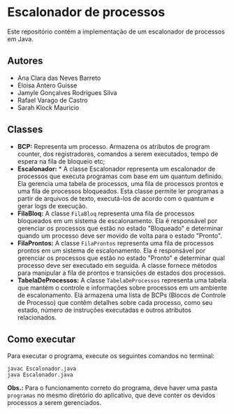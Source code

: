 # Escalonador de processos
Este repositório contém a implementação de um escalonador de processos em Java. 

## Autores
- Ana Clara das Neves Barreto
- Eloisa Antero Guisse
- Jamyle Gonçalves Rodrigues Silva
- Rafael Varago de Castro
- Sarah Klock Mauricio

## Classes
- **BCP:** Representa um processo. Armazena os atributos de program counter, dos registradores, comandos a serem executados, tempo de espera na fila de bloqueio etc;
- **Escalonador:**  * A classe Escalonador representa um escalonador de processos que executa programas com base em um quantum definido. Ela gerencia uma tabela de processos, uma fila de processos prontos e uma fila de processos bloqueados. Esta classe permite ler programas a partir de arquivos de texto, executá-los de acordo com o quantum e gerar logs de execução.
- **FilaBloq:** A classe `FilaBloq` representa uma fila de processos bloqueados em um sistema de escalonamento. Ela é responsável por gerenciar os processos que estão no estado "Bloqueado" e determinar quando um processo deve ser movido de volta para o estado "Pronto".
- **FilaProntos:** A classe `FilaProntos` representa uma fila de processos prontos em um sistema de escalonamento. Ela é responsável por gerenciar os processos que estão no estado "Pronto" e determinar qual processo deve ser executado em seguida. A classe fornece métodos para manipular a fila de prontos e transições de estados dos processos.
- **TabelaDeProcessos:** A classe `TabelaDeProcessos` representa uma tabela que mantém o controle e informações sobre processos em um ambiente de escalonamento. Ela armazena uma lista de BCPs (Blocos de Controle de Processo) que contêm detalhes sobre cada processo, como seu estado, número de instruções executadas e outros atributos relacionados.

## Como executar
Para executar o programa, execute os seguintes comandos no terminal:

    javac Escalonador.java
    java Escalonador.java
    
**Obs.:** Para o funcionamento correto do programa, deve haver uma pasta `programas` no mesmo diretório do aplicativo, que deve conter os devidos processos a serem gerenciados.
